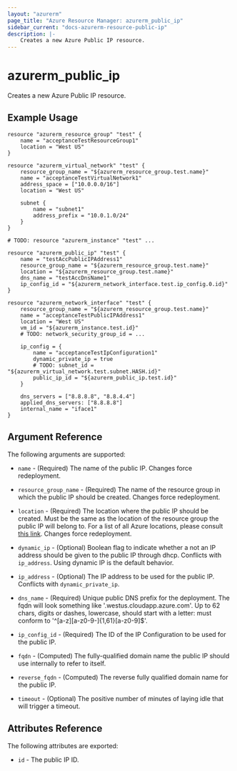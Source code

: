 ```yaml
---
layout: "azurerm"
page_title: "Azure Resource Manager: azurerm_public_ip"
sidebar_current: "docs-azurerm-resource-public-ip"
description: |-
    Creates a new Azure Public IP resource.
---
```


# azurerm\_public\_ip

Creates a new Azure Public IP resource.

## Example Usage

```
resource "azurerm_resource_group" "test" {
    name = "acceptanceTestResourceGroup1"
    location = "West US"
}

resource "azurerm_virtual_network" "test" {
    resource_group_name = "${azurerm_resource_group.test.name}"
    name = "acceptanceTestVirtualNetwork1"
    address_space = ["10.0.0.0/16"]
    location = "West US"

    subnet {
        name = "subnet1"
        address_prefix = "10.0.1.0/24"
    }
}

# TODO: resource "azurerm_instance" "test" ...

resource "azurerm_public_ip" "test" {
    name = "testAccPublicIPAddress1"
    resource_group_name = "${azurerm_resource_group.test.name}"
    location = "${azurerm_resource_group.test.name}"
    dns_name = "testAccDnsName1"
    ip_config_id = "${azurerm_network_interface.test.ip_config.0.id}"
}

resource "azurerm_network_interface" "test" {
    resource_group_name = "${azurerm_resource_group.test.name}"
    name = "acceptanceTestPublicIPAddress1"
    location = "West US"
    vm_id = "${azurerm_instance.test.id}"
    # TODO: network_security_group_id = ...

    ip_config = {
        name = "acceptanceTestIpConfiguration1"
        dynamic_private_ip = true
        # TODO: subnet_id = "${azurerm_virtual_network.test.subnet.HASH.id}"
        public_ip_id = "${azurerm_public_ip.test.id}"
    }

    dns_servers = ["8.8.8.8", "8.8.4.4"]
    applied_dns_servers: ["8.8.8.8"]
    internal_name = "iface1"
}
```

## Argument Reference

The following arguments are supported:

* `name` - (Required) The name of the public IP. Changes force
    redeployment.

* `resource_group_name` - (Required) The name of the resource group in which
    the public IP should be created. Changes force redeployment.

* `location` - (Required) The location where the public IP should be created. Must
    be the same as the location of the resource group the public IP will belong to.
    For a list of all Azure locations, please consult [this link](http://azure.microsoft.com/en-us/regions/). Changes force redeployment.

* `dynamic_ip` - (Optional) Boolean flag to indicate whether a not an
    IP address should be given to the public IP through dhcp. Conflicts
    with `ip_address`. Using dynamic IP is the default behavior.

* `ip_address` - (Optional) The IP address to be used for
    the public IP. Conflicts with `dynamic_private_ip`.

* `dns_name` - (Required) Unique public DNS prefix for the deployment. The fqdn
  will look something like '<dnsname>.westus.cloudapp.azure.com'. Up to 62
  chars, digits or dashes, lowercase, should start with a letter: must conform
  to '^[a-z][a-z0-9-]{1,61}[a-z0-9]$'.

* `ip_config_id` - (Required) The ID of the IP Configuration to be used for
    the public IP.

* `fqdn` - (Computed) The fully-qualified domain name the public IP
  should use internally to refer to itself.

* `reverse_fqdn` - (Computed) The reverse fully qualified domain name
    for the public IP.

* `timeout` - (Optional) The positive number of minutes of laying idle
    that will trigger a timeout.

## Attributes Reference

The following attributes are exported:

* `id` - The public IP ID.
